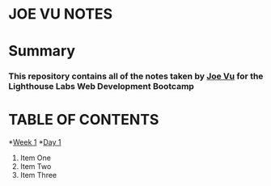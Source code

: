 # JOE VU NOTES

# Summary

### This repository contains all of the notes taken by [Joe Vu](http:https://github.com/jtv19941994/lighthouse-web-notes) for the Lighthouse Labs Web Development Bootcamp

# TABLE OF CONTENTS

*[Week 1](/Week_1)
 *[Day 1](/Week_1/Day_1/)
  1. Item One
  2. Item Two
  3. Item Three



